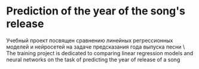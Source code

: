 # Prediction of the year of the song's release
Учебный проект посвящен сравнению линейных регрессионных моделей и нейросетей на задаче предсказания года выпуска песни \\
The training project is dedicated to comparing linear regression models and neural networks on the task of predicting the year of release of a song
